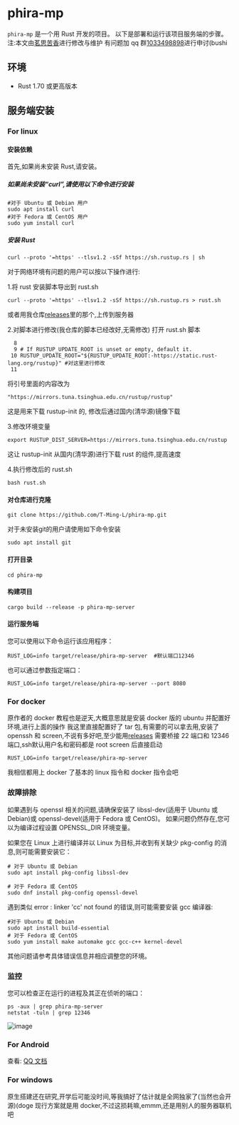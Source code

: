# phira-mp

`phira-mp` 是一个用 Rust 开发的项目。 以下是部署和运行该项目服务端的步骤。
注:本文由[茗思苦香](https://space.bilibili.com/518929167)进行修改与维护
有问题加 qq 群[1033498898](https://qm.qq.com/q/pGZIer43EO)进行申讨(bushi

## 环境

- Rust 1.70 或更高版本

## 服务端安装

### For linux

#### 安装依赖

首先,如果尚未安装 Rust,请安装。

##### 如果尚未安装“curl”,请使用以下命令进行安装

```shell
#对于 Ubuntu 或 Debian 用户
sudo apt install curl
#对于 Fedora 或 CentOS 用户
sudo yum install curl
```

##### 安装 Rust

```shell
curl --proto '=https' --tlsv1.2 -sSf https://sh.rustup.rs | sh
```

对于网络环境有问题的用户可以按以下操作进行:

1.将 rust 安装脚本导出到 rust.sh

```shell
curl --proto '=https' --tlsv1.2 -sSf https://sh.rustup.rs > rust.sh
```

或者用我仓库[releases](https://github.com/T-Ming-L/phira-mp/releases)里的那个,上传到服务器

2.对脚本进行修改(我仓库的脚本已经改好,无需修改)
打开 rust.sh 脚本

```shell
  8
  9 # If RUSTUP_UPDATE_ROOT is unset or empty, default it.
 10 RUSTUP_UPDATE_ROOT="${RUSTUP_UPDATE_ROOT:-https://static.rust-lang.org/rustup}" #对这里进行修改
 11
```

将引号里面的内容改为

```shell
"https://mirrors.tuna.tsinghua.edu.cn/rustup/rustup"
```

这是用来下载 rustup-init 的, 修改后通过国内(清华源)镜像下载

3.修改环境变量

```shell
export RUSTUP_DIST_SERVER=https://mirrors.tuna.tsinghua.edu.cn/rustup
```

这让 rustup-init 从国内(清华源)进行下载 rust 的组件,提高速度

4.执行修改后的 rust.sh

```shell
bash rust.sh
```

#### 对仓库进行克隆

```shell
git clone https://github.com/T-Ming-L/phira-mp.git
```
对于未安装git的用户请使用如下命令安装
```shell
sudo apt install git
```

#### 打开目录

```shell
cd phira-mp
```

#### 构建项目

```shell
cargo build --release -p phira-mp-server
```

#### 运行服务端

您可以使用以下命令运行该应用程序：

```shell
RUST_LOG=info target/release/phira-mp-server  #默认端口12346
```

也可以通过参数指定端口：

```shell
RUST_LOG=info target/release/phira-mp-server --port 8080
```

### For docker

原作者的 docker 教程也是逆天,大概意思就是安装 docker 版的 ubuntu 并配置好环境,进行上面的操作
我这里直接配置好了 tar 包,有需要的可以拿去用,安装了 openssh 和 screen,不说有多好吧,至少能用[releases](https://github.com/T-Ming-L/phira-mp/releases)
需要桥接 22 端口和 12346 端口,ssh默认用户名和密码都是 root
screen 后直接启动

```shell
RUST_LOG=info target/release/phira-mp-server
```

我相信都用上 docker 了基本的 linux 指令和 docker 指令会吧

### 故障排除

如果遇到与 openssl 相关的问题,请确保安装了 libssl-dev(适用于 Ubuntu 或 Debian)或 openssl-devel(适用于 Fedora 或 CentOS)。 如果问题仍然存在,您可以为编译过程设置 OPENSSL_DIR 环境变量。

如果您在 Linux 上进行编译并以 Linux 为目标,并收到有关缺少 pkg-config 的消息,则可能需要安装它：

```shell
# 对于 Ubuntu 或 Debian
sudo apt install pkg-config libssl-dev

# 对于 Fedora 或 CentOS
sudo dnf install pkg-config openssl-devel
```

遇到类似 error : linker 'cc' not found 的错误,则可能需要安装 gcc 编译器:

```shell
#对于 Ubuntu 或 Debian
sudo apt install build-essential
# 对于 Fedora 或 CentOS
sudo yum install make automake gcc gcc-c++ kernel-devel
```

其他问题请参考具体错误信息并相应调整您的环境。

### 监控

您可以检查正在运行的进程及其正在侦听的端口：

```shell
ps -aux | grep phira-mp-server
netstat -tuln | grep 12346
```

![image](https://github.com/okatu-loli/phira-mp/assets/53247097/b533aee7-03c2-4920-aae9-a0b9e70ed576)

### For Android

查看: [QQ 文档](https://docs.qq.com/doc/DU1dlekx3U096REdD)

### For windows

原生搭建还在研究,开学后可能没时间,等我搞好了估计就是全网独家了(当然也会开源)(doge
现行方案就是用 docker,不过这损耗嘛,emmm,还是用别人的服务器联机吧
